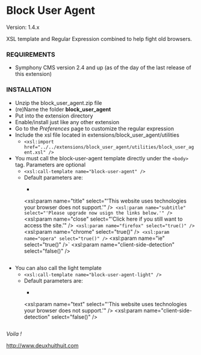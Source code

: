 # Block User Agent #

Version: 1.4.x

XSL template and Regular Expression combined to help fight old browsers.

### REQUIREMENTS ###

- Symphony CMS version 2.4 and up (as of the day of the last release of this extension)

### INSTALLATION ###


- Unzip the block_user_agent.zip file
- (re)Name the folder **block_user_agent**
- Put into the extension directory
- Enable/install just like any other extension
- Go to the *Preferences* page to customize the regular expression
- Include the xsl file located in extensions/block_user_agent/utilities
	- `<xsl:import href="../../extensions/block_user_agent/utilities/block_user_agent.xsl" />`
- You must call the block-user-agent template directly under the `<body>` tag. Parameters are optional
	- `<xsl:call-template name="block-user-agent" />`
	- Default parameters are:
		- ```xslt
		<xsl:param name="title" select="'This website uses technologies your browser does not support.'" />`
		<xsl:param name="subtitle" select="'Please upgrade now usign the links below.'" />`
		<xsl:param name="close" select="'Click here if you still want to access the site.'" />`
		<xsl:param name="firefox" select="true()" />`
		<xsl:param name="chrome" select="true()" />`
		<xsl:param name="opera" select="true()" />`
		<xsl:param name="ie" select="true()" />`
		<xsl:param name="client-side-detection" select="false()" />
	```
- You can also call the light template
	- `<xsl:call-template name="block-user-agent-light" />`
	- Default parameters are:
		- ```xslt
		<xsl:param name="text" select="'This website uses technologies your browser does not support.'" />
		<xsl:param name="client-side-detection" select="false()" />
	```

*Voila !*

<http://www.deuxhuithuit.com>
